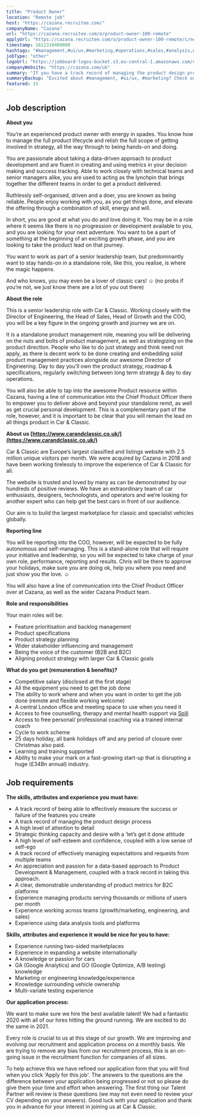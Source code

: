 ```yaml
---
title: "Product Owner"
location: "Remote job"
host: "https://cazana.recruitee.com/"
companyName: "Cazana"
url: "https://cazana.recruitee.com/o/product-owner-100-remote"
applyUrl: "https://cazana.recruitee.com/o/product-owner-100-remote/c/new"
timestamp: 1612310400000
hashtags: "#management,#ui/ux,#marketing,#operations,#sales,#analysis,#optimization"
jobType: "other"
logoUrl: "https://jobboard-logos-bucket.s3.eu-central-1.amazonaws.com/cazana"
companyWebsite: "https://cazana.com/uk"
summary: "If you have a track record of managing the product design process, Cazana has a job opening for a Product Owner"
summaryBackup: "Excited about #management, #ui/ux, #marketing? Check out this job post!"
featured: 15
---
```


## Job description

**About you**

You’re an experienced product owner with energy in spades. You know how to manage the full product lifecycle and relish the full scope of getting involved in strategy, all the way through to being hands-on and doing.

You are passionate about taking a data-driven approach to product development and are fluent in creating and using metrics in your decision making and success tracking. Able to work closely with technical teams and senior managers alike, you are used to acting as the lynchpin that brings together the different teams in order to get a product delivered.

Ruthlessly self-organised, driven and a doer, you are known as being reliable. People enjoy working with you, as you get things done, and elevate the offering through a combination of skill, energy and will.

In short, you are good at what you do and love doing it. You may be in a role where it seems like there is no progression or development available to you, and you are looking for your next adventure. You want to be a part of something at the beginning of an exciting growth phase, and you are looking to take the product lead on that journey.

You want to work as part of a senior leadership team, but predominantly want to stay hands-on in a standalone role, like this, you realise, is where the magic happens.

And who knows, you may even be a lover of classic cars! ☺ (no probs if you’re not, we just know there are a lot of you out there)

**About the role**

This is a senior leadership role with Car & Classic. Working closely with the Director of Engineering, the Head of Sales, Head of Growth and the COO, you will be a key figure in the ongoing growth and journey we are on.

It is a standalone product management role, meaning you will be delivering on the nuts and bolts of product management, as well as strategizing on the product direction. People who like to do just strategy and think need not apply, as there is decent work to be done creating and embedding solid product management practices alongside our awesome Director of Engineering. Day to day you’ll own the product strategy, roadmap & specifications, regularly switching between long term strategy & day to day operations.

You will also be able to tap into the awesome Product resource within Cazana, having a line of communication into the Chief Product Officer there to empower you to deliver above and beyond your standalone remit, as well as get crucial personal development. This is a complementary part of the role, however, and it is important to be clear that you will remain the lead on all things product in Car & Classic.

**About us [https://www.carandclassic.co.uk/](https://www.carandclassic.co.uk/)**

Car & Classic are Europe’s largest classified and listings website with 2.5 million unique visitors per month. We were acquired by Cazana in 2018 and have been working tirelessly to improve the experience of Car & Classic for all.

The website is trusted and loved by many as can be demonstrated by our hundreds of positive reviews. We have an extraordinary team of car enthusiasts, designers, technologists, and operators and we’re looking for another expert who can help get the best cars in front of our audience.

Our aim is to build the largest marketplace for classic and specialist vehicles globally.

**Reporting line**

You will be reporting into the COO, however, will be expected to be fully autonomous and self-managing. This is a stand-alone role that will require your initiative and leadership, so you will be expected to take charge of your own role, performance, reporting and results. Chris will be there to approve your holidays, make sure you are doing ok, help you where you need and just show you the love. ☺

You will also have a line of communication into the Chief Product Officer over at Cazana, as well as the wider Cazana Product team.

**Role and responsibilities**

Your main roles will be:

*   Feature prioritisation and backlog management
*   Product specifications
*   Product strategy planning
*   Wider stakeholder influencing and management
*   Being the voice of the customer (B2B and B2C)
*   Aligning product strategy with larger Car & Classic goals

**What do you get (remuneration & benefits)?**

*   Competitive salary (disclosed at the first stage)
*   All the equipment you need to get the job done
*   The ability to work where and when you want in order to get the job done (remote and flexible working welcome)
*   A central London office and meeting space to use when you need it
*   Access to free counselling, therapy and mental health support via [Spill](https://www.spill.chat/)
*   Access to free personal/ professional coaching via a trained internal coach
*   Cycle to work scheme
*   25 days holiday, all bank holidays off and any period of closure over Christmas also paid.
*   Learning and training supported
*   Ability to make your mark on a fast-growing start-up that is disrupting a huge (£34Bn annual) industry.

## Job requirements

**The skills, attributes and experience you must have:**

*   A track record of being able to effectively measure the success or failure of the features you create
*   A track record of managing the product design process
*   A high level of attention to detail
*   Strategic thinking capacity and desire with a ‘let’s get it done attitude
*   A high level of self-esteem and confidence, coupled with a low sense of self-ego
*   A track record of effectively managing expectations and requests from multiple teams
*   An appreciation and passion for a data-based approach to Product Development & Management, coupled with a track record in taking this approach.
*   A clear, demonstrable understanding of product metrics for B2C platforms
*   Experience managing products serving thousands or millions of users per month
*   Experience working across teams (growth/marketing, engineering, and sales)
*   Experience using data analysis tools and platforms

**Skills, attributes and experience it would be nice for you to have:**

*   Experience running two-sided marketplaces
*   Experience in expanding a website internationally
*   A knowledge or passion for cars
*   GA (Google Analytics) and GO (Google Optimize, A/B testing) knowledge
*   Marketing or engineering knowledge/experience
*   Knowledge surrounding vehicle ownership
*   Multi-variate testing experience

**Our application process:**

We want to make sure we hire the best available talent! We had a fantastic 2020 with all of our hires hitting the ground running. We are excited to do the same in 2021.

Every role is crucial to us at this stage of our growth. We are improving and evolving our recruitment and application process on a monthly basis. We are trying to remove any bias from our recruitment process, this is an on-going issue in the recruitment function for companies of all sizes.

To help achieve this we have refined our application form that you will find when you click 'Apply for this job'. The answers to the questions are the difference between your application being progressed or not so please do give them your time and effort when answering. The first thing our Talent Partner will review is these questions (we may not even need to review your CV depending on your answers). Good luck with your application and thank you in advance for your interest in joining us at Car & Classic.
